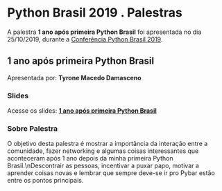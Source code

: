 # Python Brasil 2019 . Palestras


A palestra **1 ano após primeira Python Brasil** foi apresentada no dia 25/10/2019, durante a [Conferência Python Brasil 2019](http://2019.pythonbrasil.org.br).


## 1 ano após primeira Python Brasil
Apresentada por: **Tyrone Macedo Damasceno**

### Slides
Acesse os slides: **[1 ano após primeira Python Brasil](./)**


### Sobre Palestra
O objetivo desta palestra é mostrar a importância da interação entre a comunidade, fazer networking e algumas coisas interessantes que aconteceram após 1 ano depois da minha primeira Python Brasil.\\nDescontrair as pessoas, incentivar a puxar papo, motivar a aprender coisas novas e lembrar que sempre deve-se ir pro Pybar estão entre os pontos principais.




